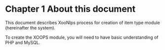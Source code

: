 # Chapter 1 About this document

This document describes XooNIps process for creation of item type module \(hereinafter the system\).

To create the XOOPS module, you will need to have basic understanding of PHP and MySQL.

